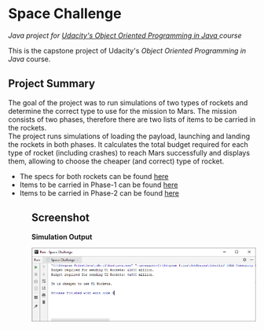 # Space Challenge

<i> Java project for <a href = "https://in.udacity.com/course/object-oriented-programming-in-java--ud283" title = "Udacity's OOPS in Java"> Udacity's Object Oriented Programming in Java </a> course </i> 

This is the capstone project of Udacity's <i> Object Oriented Programming in Java </i> course.

Project Summary
---------------
The goal of the project was to run simulations of two types of rockets and determine the correct type to use for the mission to Mars. The mission consists of two phases, therefore there are two lists of items to be carried in the rockets. <br> The project runs simulations of loading the payload, launching and landing the rockets in both phases. It calculates the total budget required for each type of rocket (including crashes) to reach Mars successfully and displays them, allowing to choose the cheaper (and correct) type of rocket.

<ul>
<li>The specs for both rockets can be found <a href = "/specs/Rocket_Specs.txt"> here</a> </li>
<li>Items to be carried in Phase-1 can be found <a href = "/specs/phase-1.txt"> here</a> </li>
<li>Items to be carried in Phase-2 can be found <a href = "/specs/phase-2.txt"> here</a> </li>
<ul>

Screenshot
----------
<b> Simulation Output </b>

![Simulation Output](screenshots/Output.PNG?raw=true "Simulation Output")
